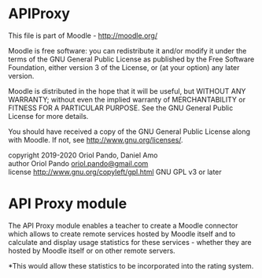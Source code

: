 # APIProxy

This file is part of Moodle - http://moodle.org/

Moodle is free software: you can redistribute it and/or modify
it under the terms of the GNU General Public License as published by
the Free Software Foundation, either version 3 of the License, or
(at your option) any later version.

Moodle is distributed in the hope that it will be useful,
but WITHOUT ANY WARRANTY; without even the implied warranty of
MERCHANTABILITY or FITNESS FOR A PARTICULAR PURPOSE.  See the
GNU General Public License for more details.

You should have received a copy of the GNU General Public License
along with Moodle.  If not, see <http://www.gnu.org/licenses/>.

copyright 2019-2020 Oriol Pando, Daniel Amo\
author      Oriol Pando <oriol.pando@gmail.com>\
license   http://www.gnu.org/copyleft/gpl.html GNU GPL v3 or later


API Proxy module
=============

The API Proxy module enables a teacher to create a Moodle connector which allows to create remote services hosted by Moodle itself and to calculate and display usage statistics for these services - whether they are hosted by Moodle itself or on other remote servers. 

*This would allow these statistics to be incorporated into the rating system.
